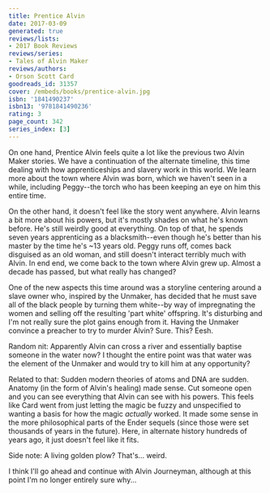 ```yaml
---
title: Prentice Alvin
date: 2017-03-09
generated: true
reviews/lists:
- 2017 Book Reviews
reviews/series:
- Tales of Alvin Maker
reviews/authors:
- Orson Scott Card
goodreads_id: 31357
cover: /embeds/books/prentice-alvin.jpg
isbn: '1841490237'
isbn13: '9781841490236'
rating: 3
page_count: 342
series_index: [3]
---
```

On one hand, Prentice Alvin feels quite a lot like the previous two Alvin Maker stories. We have a continuation of the alternate timeline, this time dealing with how apprenticeships and slavery work in this world. We learn more about the town where Alvin was born, which we haven't seen in a while, including Peggy--the torch who has been keeping an eye on him this entire time.  

On the other hand, it doesn't feel like the story went anywhere. Alvin learns a bit more about his powers, but it's mostly shades on what he's known before. He's still weirdly good at everything. On top of that, he spends seven years apprenticing as a blacksmith--even though he's better than his master by the time he's ~13 years old. Peggy runs off, comes back disguised as an old woman, and still doesn't interact terribly much with Alvin. In end end, we come back to the town where Alvin grew up. Almost a decade has passed, but what really has changed?  

<!--more-->

One of the new aspects this time around was a storyline centering around a slave owner who, inspired by the Unmaker, has decided that he must save all of the black people by turning them white--by way of impregnating the women and selling off the resulting 'part white' offspring. It's disturbing and I'm not really sure the plot gains enough from it. Having the Unmaker convince a preacher to try to murder Alvin? Sure. This? Eesh.  

Random nit: Apparently Alvin can cross a river and essentially baptise someone in the water now? I thought the entire point was that water was the element of the Unmaker and would try to kill him at any opportunity?  

Related to that: Sudden modern theories of atoms and DNA are sudden. Anatomy (in the form of Alvin's healing) made sense. Cut someone open and you can see everything that Alvin can see with his powers. This feels like Card went from just letting the magic be fuzzy and unspecified to wanting a basis for how the magic _actually_ worked. It made some sense in the more philosophical parts of the Ender sequels (since those were set thousands of years in the future). Here, in alternate history hundreds of years ago, it just doesn't feel like it fits.  

Side note: A living golden plow? That's... weird.  

I think I'll go ahead and continue with Alvin Journeyman, although at this point I'm no longer entirely sure why...